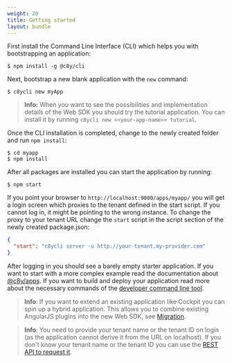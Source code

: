 ```yaml
---
weight: 20
title: Getting started
layout: bundle
---
```


First install the Command Line Interface (CLI) which helps you with bootstrapping an application:

```
$ npm install -g @c8y/cli
```

Next, bootstrap a new blank application with the `new` command:

```
$ c8ycli new myApp
```

> **Info:** When you want to see the possibilities and implementation details of the Web SDK you should try the tutorial application. You can install it by running `c8ycli new <<your-app-name>> tutorial`.

Once the CLI installation is completed, change to the newly created folder and run `npm install`:

```
$ cd myapp
$ npm install
```

After all packages are installed you can start the application by running:

```
$ npm start
```

If you point your browser to `http://localhost:9000/apps/myapp/` you will get a login screen which proxies to the tenant defined in the start script. If you cannot log in, it might be pointing to the wrong instance. To change the proxy to your tenant URL change the `start` script in the script section of the newly created package.json:

```json
{
  "start": "c8ycli server -u http://your-tenant.my-provider.com"
}
```

After logging in you should see a barely empty starter application. If you want to start with a more complex example read the documentation about [@c8y/apps](/web/libraries/#application). If you want to build and deploy your application read more about the necessary commands of the [developer command line tool](/web/development-tools/#c8y-cli).

> **Info**: If you want to extend an existing application like Cockpit you can spin up a hybrid application. This allows you to combine existing AngularJS plugins into the new Web SDK, see [Migration](/web/upgrade/#migration).

> **Info**: You need to provide your tenant name or the tenant ID on login (as the application cannot derive it from the URL on localhost). If you don't know your tenant name or the tenant ID you can use the [REST API to request it](/reference/tenants/#get-the-current-tenant-details).
